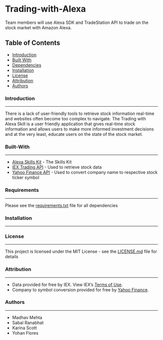 # Trading-with-Alexa

Team members will use Alexa SDK and TradeStation API to trade on the stock market with Amazon Alexa.

## Table of Contents
   
 * [Introduction](###introduction)
 * [Built With](###built-with)
 * [Dependencies](###dependencies)
 * [Installation](###installation)
 * [License](###license)
 * [Attribution](###attribution)
 * [Authors](###authors)


### Introduction
------------

 There is a lack of user-friendly tools to retrieve stock information real-time and websites often become too complex to navigate. The Trading with Alexa Skill is a user friendly application that gives real-time stock information and allows users to make more informed investment decisions and at the very least, educate users on the state of the stock market.

### Built-With
------------

 * [Alexa Skills Kit](https://developer.amazon.com/alexa-skills-kit "Alexa Skill Kit Homepage") - The Skills Kit
 * [IEX Trading API](https://iextrading.com/developer/docs/ "IEX API Documentation") - Used to retrieve stock data
 * [Yahoo Finance API](https://finance.yahoo.com/ "Yahoo Finance Homepage") - Used to convert company name to respective stock ticker symbol

### Requirements
----------------

Please see the [requirements.txt](requirements.txt) file for all dependencies

### Installation
----------------

### License
-----------

This project is licensed under the MIT License - see the [LICENSE.md](LICENSE.md) file for details

### Attribution
---------------

 * Data provided for free by IEX. View IEX’s [Terms of Use](https://iextrading.com/api-exhibit-a/ "IEX Terms of Use").
 * Company to symbol conversion provided for free by [Yahoo Finance](https://finance.yahoo.com/ "Yahoo Finance Homepage").

### Authors
-----------

 * Madhav Mehta
 * Sabal Ranabhat
 * Karina Scott
 * Yohan Flores
